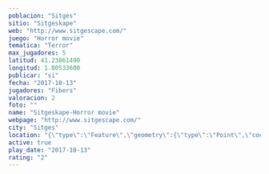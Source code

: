 ```yaml
---
poblacion: "Sitges"
sitio: "Sitgeskape"
web: "http://www.sitgescape.com/"
juego: "Horror movie"
tematica: "Terror"
max_jugadores: 5
latitud: 41.23861490
longitud: 1.80533600
publicar: "si"
fecha: "2017-10-13"
jugadores: "Fibers"
valoracion: 2
foto: ""
name: "Sitgeskape-Horror movie"
webpage: "http://www.sitgescape.com/"
city: "Sitges"
location: "{\"type\":\"Feature\",\"geometry\":{\"type\":\"Point\",\"coordinates\":[41.2386149,1.805336]}}"
active: true
play_date: "2017-10-13"
rating: "2"
---
```

